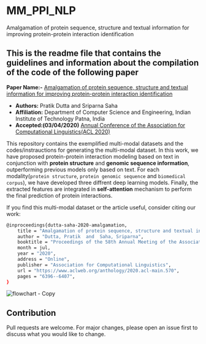 # MM_PPI_NLP
Amalgamation of protein sequence, structure and textual information for improving protein-protein interaction identification

## This is the readme file that contains the guidelines and information about the compilation of the code of the following paper

**Paper Name:-** [Amalgamation of protein sequence, structure and textual information for improving protein-protein interaction identification]()

- **Authors:** Pratik Dutta and Sriparna Saha
- **Affiliation:** Department of Computer Science and Engineering, Indian Institute of Technology Patna, India
- **Accepted:(03/04/2020)** [Annual Conference of the Association for Computational Linguistics(ACL 2020)](https://acl2020.org/)


This repository contains the exemplified multi-modal datasets and the codes/instrauctions for generating the multi-modal dataset. In this  work, we have proposed protein-protein interaction modeling based on text in conjunction with **protein structure** and **genomic sequence information**, outperforming previous models only based on text. For each modality(`protein structure`, `protein genomic sequence` and `biomedical corpus`), we have developed three diffrent deep learning models. Finally, the extracted features are integrated in **self-attention** mechanism to perform the final prediction of protein interactions.  



If you find this multi-modal dataset or the article useful, consider citing our work: 
```bash
@inproceedings{dutta-saha-2020-amalgamation,
    title = "Amalgamation of protein sequence, structure and textual information for improving protein-protein interaction identification",
    author = "Dutta, Pratik  and  Saha, Sriparna",
    booktitle = "Proceedings of the 58th Annual Meeting of the Association for Computational Linguistics",
    month = jul,
    year = "2020",
    address = "Online",
    publisher = "Association for Computational Linguistics",
    url = "https://www.aclweb.org/anthology/2020.acl-main.570",
    pages = "6396--6407",
}
```



![flowchart - Copy](https://user-images.githubusercontent.com/29531232/78715238-be89fe00-793a-11ea-9860-02c2e22498dd.png)


## Contribution
Pull requests are welcome. For major changes, please open an issue first to discuss what you would like to change.
